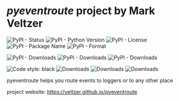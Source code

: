 

# *pyeventroute* project by Mark Veltzer

![PyPI - Status](https://img.shields.io/pypi/status/pyeventroute)
![PyPI - Python Version](https://img.shields.io/pypi/pyversions/pyeventroute)
![PyPI - License](https://img.shields.io/pypi/l/pyeventroute)
![PyPI - Package Name](https://img.shields.io/pypi/v/pyeventroute)
![PyPI - Format](https://img.shields.io/pypi/format/pyeventroute)

![PyPI - Downloads](https://img.shields.io/pypi/dd/pyeventroute)
![PyPI - Downloads](https://img.shields.io/pypi/dw/pyeventroute)
![PyPI - Downloads](https://img.shields.io/pypi/dm/pyeventroute)

![Code style: black](https://img.shields.io/badge/code%20style-black-000000.svg)
![Downloads](https://pepy.tech/badge/pyeventroute)
![Downloads](https://pepy.tech/badge/pyeventroute/month)
![Downloads](https://pepy.tech/badge/pyeventroute/week)

pyeventroute helps you route events to loggers or to any other place

project website: https://veltzer.github.io/pyeventroute

